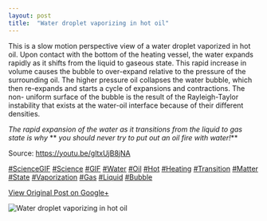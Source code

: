 ```yaml
---
layout: post
title:  "Water droplet vaporizing in hot oil"
---
```


This is a slow motion perspective view of a water droplet vaporized in hot
oil. Upon contact with the bottom of the heating vessel, the water expands
rapidly as it shifts from the liquid to gaseous state. This rapid increase in
volume causes the bubble to over-expand relative to the pressure of the
surrounding oil. The higher pressure oil collapses the water bubble, which
then re-expands and starts a cycle of expansions and contractions. The non-
uniform surface of the bubble is the result of the Rayleigh-Taylor instability
that exists at the water-oil interface because of their different densities.  
  
_The rapid expansion of the water as it transitions from the liquid to gas
state is why_ ** _you should never try to put out an oil fire with water!_**  
  
Source: <https://youtu.be/gltxUjB8jNA>  
  
[#ScienceGIF](https://plus.google.com/s/%23ScienceGIF/posts)
[#Science](https://plus.google.com/s/%23Science/posts)
[#GIF](https://plus.google.com/s/%23GIF/posts)
[#Water](https://plus.google.com/s/%23Water/posts)
[#Oil](https://plus.google.com/s/%23Oil/posts)
[#Hot](https://plus.google.com/s/%23Hot/posts)
[#Heating](https://plus.google.com/s/%23Heating/posts)
[#Transition](https://plus.google.com/s/%23Transition/posts)
[#Matter](https://plus.google.com/s/%23Matter/posts)
[#State](https://plus.google.com/s/%23State/posts)
[#Vaporization](https://plus.google.com/s/%23Vaporization/posts)
[#Gas](https://plus.google.com/s/%23Gas/posts)
[#Liquid](https://plus.google.com/s/%23Liquid/posts)
[#Bubble](https://plus.google.com/s/%23Bubble/posts)

[View Original Post on Google+](https://plus.google.com/+ColinSullender/posts/d7tZryprcxr)

![Water droplet vaporizing in hot oil](/assets/img/2015-09-14-Water-droplet-vaporizing-in-hot-oil.gif)
